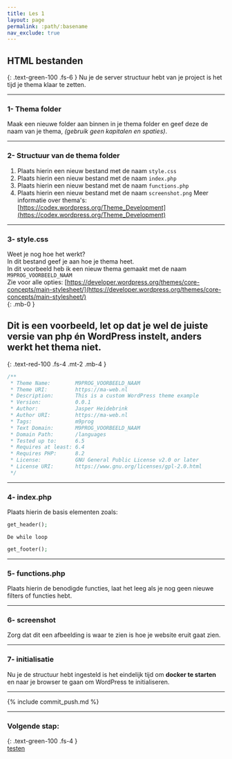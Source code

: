 ```yaml
---
title: Les 1
layout: page
permalink: :path/:basename
nav_exclude: true
---
```


## HTML bestanden
{: .text-green-100 .fs-6 }
Nu je de server structuur hebt van je project is het tijd je thema klaar te zetten. 

---
### 1- Thema folder
Maak een nieuwe folder aan binnen in je thema folder en geef deze de naam van je thema, _(gebruik geen kapitalen en spaties)_.

---
### 2- Structuur van de thema folder
1. Plaats hierin een nieuw bestand met de naam `style.css`
2. Plaats hierin een nieuw bestand met de naam `index.php`
3. Plaats hierin een nieuw bestand met de naam `functions.php`
4. Plaats hierin een nieuw bestand met de naam `screenshot.png`
   Meer informatie over thema's: [https://codex.wordpress.org/Theme_Development](https://codex.wordpress.org/Theme_Development)

---
### 3- style.css
Weet je nog hoe het werkt?  
In dit bestand geef je aan hoe je thema heet.  
In dit voorbeeld heb ik een nieuw thema gemaakt met de naam `M9PROG_VOORBEELD_NAAM`  
Zie voor alle opties: [https://developer.wordpress.org/themes/core-concepts/main-stylesheet/](https://developer.wordpress.org/themes/core-concepts/main-stylesheet/)  
{: .mb-0 }
## Dit is een voorbeeld, let op dat je wel de juiste versie van php én WordPress instelt, anders werkt het thema niet.
{: .text-red-100 .fs-4 .mt-2 .mb-4 }

```css
/**
 * Theme Name:        M9PROG_VOORBEELD_NAAM
 * Theme URI:         https://ma-web.nl
 * Description:       This is a custom WordPress theme example
 * Version:           0.0.1
 * Author:            Jasper Heidebrink
 * Author URI:        https://ma-web.nl
 * Tags:              m9prog
 * Text Domain:       M9PROG_VOORBEELD_NAAM
 * Domain Path:       /languages
 * Tested up to:      6.5
 * Requires at least: 6.4
 * Requires PHP:      8.2
 * License:           GNU General Public License v2.0 or later
 * License URI:       https://www.gnu.org/licenses/gpl-2.0.html
 */
 ```

---
### 4- index.php
Plaats hierin de basis elementen zoals:
```php
get_header();
```
```
De while loop
```
```php
get_footer();
```

---
### 5- functions.php
Plaats hierin de benodigde functies, laat het leeg als je nog geen nieuwe filters of functies hebt.

---
### 6- screenshot
Zorg dat dit een afbeelding is waar te zien is hoe je website eruit gaat zien.

---
### 7- initialisatie
Nu je de structuur hebt ingesteld is het eindelijk tijd om **docker te starten** en naar je browser te gaan om WordPress te initialiseren.   

---
{% include commit_push.md %}

---
### Volgende stap:
{: .text-green-100 .fs-4 }  
[testen](testen)